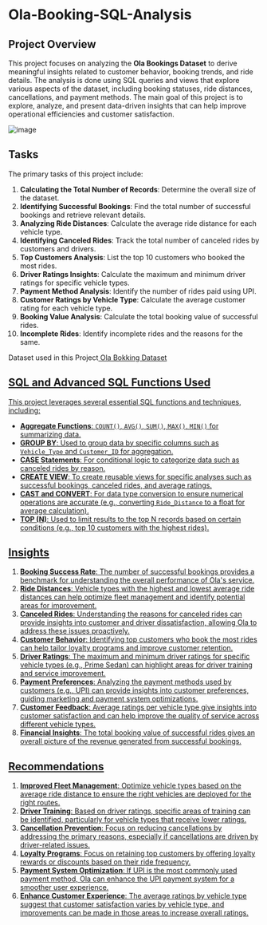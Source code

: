 # Ola-Booking-SQL-Analysis
## Project Overview

This project focuses on analyzing the **Ola Bookings Dataset** to derive meaningful insights related to customer behavior, booking trends, and ride details. The analysis is done using SQL queries and views that explore various aspects of the dataset, including booking statuses, ride distances, cancellations, and payment methods. The main goal of this project is to explore, analyze, and present data-driven insights that can help improve operational efficiencies and customer satisfaction.

![image](https://github.com/user-attachments/assets/ab8ec42f-0e9a-457b-bb1b-a403b2f04fe0)


## Tasks

The primary tasks of this project include:

1. **Calculating the Total Number of Records**: Determine the overall size of the dataset.
2. **Identifying Successful Bookings**: Find the total number of successful bookings and retrieve relevant details.
3. **Analyzing Ride Distances**: Calculate the average ride distance for each vehicle type.
4. **Identifying Canceled Rides**: Track the total number of canceled rides by customers and drivers.
5. **Top Customers Analysis**: List the top 10 customers who booked the most rides.
6. **Driver Ratings Insights**: Calculate the maximum and minimum driver ratings for specific vehicle types.
7. **Payment Method Analysis**: Identify the number of rides paid using UPI.
8. **Customer Ratings by Vehicle Type**: Calculate the average customer rating for each vehicle type.
9. **Booking Value Analysis**: Calculate the total booking value of successful rides.
10. **Incomplete Rides**: Identify incomplete rides and the reasons for the same.

Dataset used in this Project<a href ="Bookings-100000-Rows.csv"> Ola Bokking Dataset

## SQL and Advanced SQL Functions Used

This project leverages several essential SQL functions and techniques, including:

- **Aggregate Functions**: `COUNT()`, `AVG()`, `SUM()`, `MAX()`, `MIN()` for summarizing data.
- **GROUP BY**: Used to group data by specific columns such as `Vehicle_Type` and `Customer_ID` for aggregation.
- **CASE Statements**: For conditional logic to categorize data such as canceled rides by reason.
- **CREATE VIEW**: To create reusable views for specific analyses such as successful bookings, canceled rides, and average ratings.
- **CAST and CONVERT**: For data type conversion to ensure numerical operations are accurate (e.g., converting `Ride_Distance` to a float for average calculation).
- **TOP (N)**: Used to limit results to the top N records based on certain conditions (e.g., top 10 customers with the highest rides).

## Insights

1. **Booking Success Rate**: The number of successful bookings provides a benchmark for understanding the overall performance of Ola's service.
2. **Ride Distances**: Vehicle types with the highest and lowest average ride distances can help optimize fleet management and identify potential areas for improvement.
3. **Canceled Rides**: Understanding the reasons for canceled rides can provide insights into customer and driver dissatisfaction, allowing Ola to address these issues proactively.
4. **Customer Behavior**: Identifying top customers who book the most rides can help tailor loyalty programs and improve customer retention.
5. **Driver Ratings**: The maximum and minimum driver ratings for specific vehicle types (e.g., Prime Sedan) can highlight areas for driver training and service improvement.
6. **Payment Preferences**: Analyzing the payment methods used by customers (e.g., UPI) can provide insights into customer preferences, guiding marketing and payment system optimizations.
7. **Customer Feedback**: Average ratings per vehicle type give insights into customer satisfaction and can help improve the quality of service across different vehicle types.
8. **Financial Insights**: The total booking value of successful rides gives an overall picture of the revenue generated from successful bookings.

## Recommendations

1. **Improved Fleet Management**: Optimize vehicle types based on the average ride distance to ensure the right vehicles are deployed for the right routes.
2. **Driver Training**: Based on driver ratings, specific areas of training can be identified, particularly for vehicle types that receive lower ratings.
3. **Cancellation Prevention**: Focus on reducing cancellations by addressing the primary reasons, especially if cancellations are driven by driver-related issues.
4. **Loyalty Programs**: Focus on retaining top customers by offering loyalty rewards or discounts based on their ride frequency.
5. **Payment System Optimization**: If UPI is the most commonly used payment method, Ola can enhance the UPI payment system for a smoother user experience.
6. **Enhance Customer Experience**: The average ratings by vehicle type suggest that customer satisfaction varies by vehicle type, and improvements can be made in those areas to increase overall ratings.
